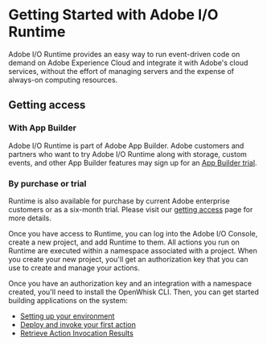 # Getting Started with Adobe I/O Runtime

Adobe I/O Runtime provides an easy way to run event-driven code on demand on Adobe Experience Cloud and integrate it with Adobe's cloud services, without the effort of managing servers and the expense of always-on computing resources.  

## Getting access

### With App Builder

Adobe I/O Runtime is part of Adobe App Builder. Adobe customers and partners who want to try Adobe I/O Runtime along with storage, custom events, and other App Builder features may sign up for an [App Builder trial](https://developer.adobe.com/app-builder/trial/).

### By purchase or trial

Runtime is also available for purchase by current Adobe enterprise customers or as a six-month trial. Please visit our [getting access](../overview/getting_access.md) page for more details. 

Once you have access to Runtime, you can log into the Adobe I/O Console, create a new project, and add Runtime to them. All actions you run on Runtime are executed within a namespace associated with a project. When you create your new project, you'll get an authorization key that you can use to create and manage your actions.

Once you have an authorization key and an integration with a namespace created, you'll need to install the OpenWhisk CLI. Then, you can get started building applications on the system:

* [Setting up your environment](setup.md)
* [Deploy and invoke your first action](deploy.md)
* [Retrieve Action Invocation Results](activations.md)
